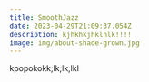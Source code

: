 ```yaml
---
title: SmoothJazz
date: 2023-04-29T21:09:37.054Z
description: kjhkhkjhklhlk!!!!
image: img/about-shade-grown.jpg
---
```

k﻿popokokk;lk;lk;lkl